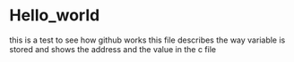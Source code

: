 # Hello_world
this is a test to see how github works
this file describes the way variable is stored and shows the address and the value
in the c file

